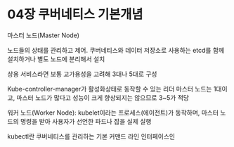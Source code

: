 # 04장 쿠버네티스 기본개념



마스터 노드(Master Node)

노드들의 상태를 관리하고 제어. 쿠버네티스와 데이터 저장소로 사용하는 etcd를 함께 설치하거나 별도 노드에 분리해서 설치

상용 서비스라면 보통 고가용성을 고려해 3대나 5대로 구성

Kube-controller-manager가 활성화상태로 동작할 수 있는 리더 마스터 노드는 1대이고, 마스터 노드가 많다고 성능이 크게 향상되지는 않으므로 3~5가 적당

워커 노드(Worker Node): kubelet이라는 프로세스(에이전트)가 동작하며, 마스터 노드의 명령을 받아 사용자가 선언한 파드나 잡을 실제 실행



kubectl란 쿠버네티스를 관리하는 기본 커맨드 라인 인터페이스인 